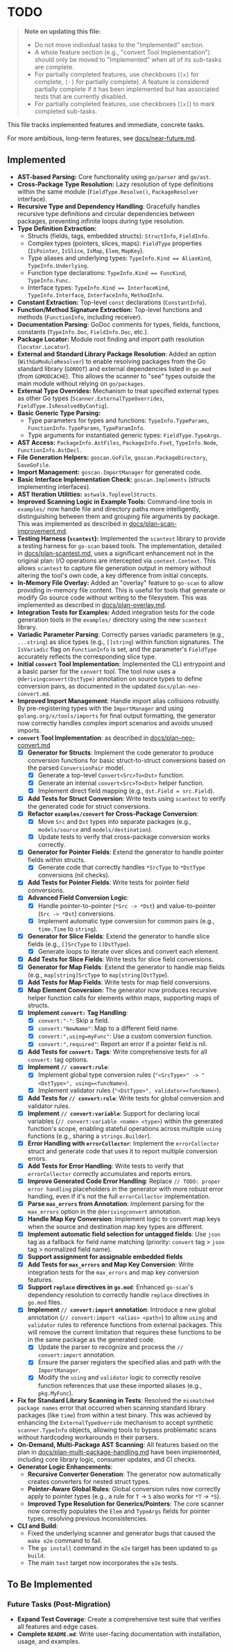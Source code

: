 # TODO

> **Note on updating this file:**
> -   Do not move individual tasks to the "Implemented" section.
> -   A whole feature section (e.g., "convert Tool Implementation") should only be moved to "Implemented" when all of its sub-tasks are complete.
> -   For partially completed features, use checkboxes (`[x]` for complete, `[-]` for partially complete). A feature is considered partially complete if it has been implemented but has associated tests that are currently disabled.
> -   For partially completed features, use checkboxes (`[x]`) to mark completed sub-tasks.

This file tracks implemented features and immediate, concrete tasks.

For more ambitious, long-term features, see [docs/near-future.md](./docs/near-future.md).

## Implemented

-   **AST-based Parsing:** Core functionality using `go/parser` and `go/ast`.
-   **Cross-Package Type Resolution:** Lazy resolution of type definitions within the same module (`FieldType.Resolve()`, `PackageResolver` interface).
-   **Recursive Type and Dependency Handling**: Gracefully handles recursive type definitions and circular dependencies between packages, preventing infinite loops during type resolution.
-   **Type Definition Extraction:**
    -   Structs (fields, tags, embedded structs): `StructInfo`, `FieldInfo`.
    -   Complex types (pointers, slices, maps): `FieldType` properties (`IsPointer`, `IsSlice`, `IsMap`, `Elem`, `MapKey`).
    -   Type aliases and underlying types: `TypeInfo.Kind == AliasKind`, `TypeInfo.Underlying`.
    -   Function type declarations: `TypeInfo.Kind == FuncKind`, `TypeInfo.Func`.
    -   Interface types: `TypeInfo.Kind == InterfaceKind`, `TypeInfo.Interface`, `InterfaceInfo`, `MethodInfo`.
-   **Constant Extraction:** Top-level `const` declarations (`ConstantInfo`).
-   **Function/Method Signature Extraction:** Top-level functions and methods (`FunctionInfo`, including receiver).
-   **Documentation Parsing:** GoDoc comments for types, fields, functions, constants (`TypeInfo.Doc`, `FieldInfo.Doc`, etc.).
-   **Package Locator:** Module root finding and import path resolution (`locator.Locator`).
-   **External and Standard Library Package Resolution**: Added an option (`WithGoModuleResolver`) to enable resolving packages from the Go standard library (`GOROOT`) and external dependencies listed in `go.mod` (from `GOMODCACHE`). This allows the scanner to "see" types outside the main module without relying on `go/packages`.
-   **External Type Overrides:** Mechanism to treat specified external types as other Go types (`Scanner.ExternalTypeOverrides`, `FieldType.IsResolvedByConfig`).
-   **Basic Generic Type Parsing:**
    -   Type parameters for types and functions: `TypeInfo.TypeParams`, `FunctionInfo.TypeParams`, `TypeParamInfo`.
    -   Type arguments for instantiated generic types: `FieldType.TypeArgs`.
-   **AST Access:** `PackageInfo.AstFiles`, `PackageInfo.Fset`, `TypeInfo.Node`, `FunctionInfo.AstDecl`.
-   **File Generation Helpers:** `goscan.GoFile`, `goscan.PackageDirectory`, `SaveGoFile`.
-   **Import Management:** `goscan.ImportManager` for generated code.
-   **Basic Interface Implementation Check:** `goscan.Implements` (structs implementing interfaces).
-   **AST Iteration Utilities:** `astwalk.ToplevelStructs`.
-   **Improved Scanning Logic in Example Tools:** Command-line tools in `examples/` now handle file and directory paths more intelligently, distinguishing between them and grouping file arguments by package. This was implemented as described in [docs/plan-scan-improvement.md](./docs/plan-scan-improvement.md).
-   **Testing Harness (`scantest`):** Implemented the `scantest` library to provide a testing harness for `go-scan` based tools. The implementation, detailed in [docs/plan-scantest.md](./docs/plan-scantest.md), uses a significant enhancement not in the original plan: I/O operations are intercepted via `context.Context`. This allows `scantest` to capture file generation output in memory without altering the tool's own code, a key difference from initial concepts.
-   **In-Memory File Overlay:** Added an "overlay" feature to `go-scan` to allow providing in-memory file content. This is useful for tools that generate or modify Go source code without writing to the filesystem. This was implemented as described in [docs/plan-overlay.md](./docs/plan-overlay.md).
-   **Integration Tests for Examples:** Added integration tests for the code generation tools in the `examples/` directory using the new `scantest` library.
-   **Variadic Parameter Parsing**: Correctly parses variadic parameters (e.g., `...string`) as slice types (e.g., `[]string`) within function signatures. The `IsVariadic` flag on `FunctionInfo` is set, and the parameter's `FieldType` accurately reflects the corresponding slice type.
-   **Initial `convert` Tool Implementation**: Implemented the CLI entrypoint and a basic parser for the `convert` tool. The tool now uses a `@derivingconvert(DstType)` annotation on source types to define conversion pairs, as documented in the updated `docs/plan-neo-convert.md`.
-   **Improved Import Management**: Handle import alias collisions robustly. By pre-registering types with the `ImportManager` and using `golang.org/x/tools/imports` for final output formatting, the generator now correctly handles complex import scenarios and avoids unused imports.
-   **`convert` Tool Implementation**: as described in [docs/plan-neo-convert.md](docs/plan-neo-convert.md)
    -   [x] **Generator for Structs**: Implement the code generator to produce conversion functions for basic struct-to-struct conversions based on the parsed `ConversionPair` model.
        -   [x] Generate a top-level `Convert<Src>To<Dst>` function.
        -   [x] Generate an internal `convert<Src>To<Dst>` helper function.
        -   [x] Implement direct field mapping (e.g., `dst.Field = src.Field`).
    -   [x] **Add Tests for Struct Conversion**: Write tests using `scantest` to verify the generated code for struct conversions.
    -   [x] **Refactor `examples/convert` for Cross-Package Conversion**:
        -   [x] Move `Src` and `Dst` types into separate packages (e.g., `models/source` and `models/destination`).
        -   [x] Update tests to verify that cross-package conversion works correctly.
    -   [x] **Generator for Pointer Fields**: Extend the generator to handle pointer fields within structs.
        -   [x] Generate code that correctly handles `*SrcType` to `*DstType` conversions (nil checks).
    -   [x] **Add Tests for Pointer Fields**: Write tests for pointer field conversions.
    -   [x] **Advanced Field Conversion Logic**:
        -   [x] Handle pointer-to-pointer (`*Src -> *Dst`) and value-to-pointer (`Src -> *Dst`) conversions.
        -   [x] Implement automatic type conversion for common pairs (e.g., `time.Time` to `string`).
    -   [x] **Generator for Slice Fields**: Extend the generator to handle slice fields (e.g., `[]SrcType` to `[]DstType`).
        -   [x] Generate loops to iterate over slices and convert each element.
    -   [x] **Add Tests for Slice Fields**: Write tests for slice field conversions.
    -   [x] **Generator for Map Fields**: Extend the generator to handle map fields (e.g., `map[string]SrcType` to `map[string]DstType`).
    -   [x] **Add Tests for Map Fields**: Write tests for map field conversions.
    -   [x] **Map Element Conversion**: The generator now produces recursive helper function calls for elements within maps, supporting maps of structs.
    -   [x] **Implement `convert:` Tag Handling**:
        -   [x] `convert:"-"`: Skip a field.
        -   [x] `convert:"NewName"`: Map to a different field name.
        -   [x] `convert:",using=myFunc"`: Use a custom conversion function.
        -   [x] `convert:",required"`: Report an error if a pointer field is nil.
    -   [x] **Add Tests for `convert:` Tags**: Write comprehensive tests for all `convert:` tag options.
    -   [x] **Implement `// convert:rule`**:
        -   [x] Implement global type conversion rules (`"<SrcType>" -> "<DstType>", using=<funcName>`).
        -   [x] Implement validator rules (`"<DstType>", validator=<funcName>`).
    -   [x] **Add Tests for `// convert:rule`**: Write tests for global conversion and validator rules.
    -   [x] **Implement `// convert:variable`**: Support for declaring local variables (`// convert:variable <name> <type>`) within the generated function's scope, enabling stateful operations across multiple `using` functions (e.g., sharing a `strings.Builder`).
    -   [x] **Error Handling with `errorCollector`**: Implement the `errorCollector` struct and generate code that uses it to report multiple conversion errors.
    -   [x] **Add Tests for Error Handling**: Write tests to verify that `errorCollector` correctly accumulates and reports errors.
    -   [x] **Improve Generated Code Error Handling**: Replace `// TODO: proper error handling` placeholders in the generator with more robust error handling, even if it's not the full `errorCollector` implementation.
    -   [x] **Parse `max_errors` from Annotation**: Implement parsing for the `max_errors` option in the `@derivingconvert` annotation.
    -   [x] **Handle Map Key Conversion**: Implement logic to convert map keys when the source and destination map key types are different.
    -   [x] **Implement automatic field selection for untagged fields**: Use `json` tag as a fallback for field name matching (priority: `convert` tag > `json` tag > normalized field name).
    -   [x] **Support assignment for assignable embedded fields**
    -   [x] **Add Tests for `max_errors` and Map Key Conversion**: Write integration tests for the `max_errors` and map key conversion features.
    -   [x] **Support `replace` directives in `go.mod`**: Enhanced `go-scan`'s dependency resolution to correctly handle `replace` directives in `go.mod` files.
    -   [x] **Implement `// convert:import` annotation**: Introduce a new global annotation (`// convert:import <alias> <path>`) to allow `using` and `validator` rules to reference functions from external packages. This will remove the current limitation that requires these functions to be in the same package as the generated code.
        -   [x] Update the parser to recognize and process the `// convert:import` annotation.
        -   [x] Ensure the parser registers the specified alias and path with the `ImportManager`.
        -   [x] Modify the `using` and `validator` logic to correctly resolve function references that use these imported aliases (e.g., `pkg.MyFunc`).
-   **Fix for Standard Library Scanning in Tests**: Resolved the `mismatched package names` error that occurred when scanning standard library packages (like `time`) from within a test binary. This was achieved by enhancing the `ExternalTypeOverride` mechanism to accept synthetic `scanner.TypeInfo` objects, allowing tools to bypass problematic scans without hardcoding workarounds in their parsers.
-   **On-Demand, Multi-Package AST Scanning**: All features based on the plan in [docs/plan-multi-package-handling.md](./docs/plan-multi-package-handling.md) have been implemented, including core library logic, consumer updates, and CI checks.
-   **Generator Logic Enhancements**:
    -   **Recursive Converter Generation**: The generator now automatically creates converters for nested struct types.
    -   **Pointer-Aware Global Rules**: Global conversion rules now correctly apply to pointer types (e.g., a rule for `T` -> `S` also works for `*T` -> `*S`).
    -   **Improved Type Resolution for Generics/Pointers**: The core scanner now correctly populates the `Elem` and `TypeArgs` fields for pointer types, resolving previous inconsistencies.
-   **CLI and Build**:
    -   Fixed the underlying scanner and generator bugs that caused the `make e2e` command to fail.
    -   The `go install` command in the `e2e` target has been updated to `go build`.
    -   The main `test` target now incorporates the `e2e` tests.

## To Be Implemented

### Future Tasks (Post-Migration)
*   **Expand Test Coverage**: Create a comprehensive test suite that verifies all features and edge cases.
*   **Complete `README.md`**: Write user-facing documentation with installation, usage, and examples.
